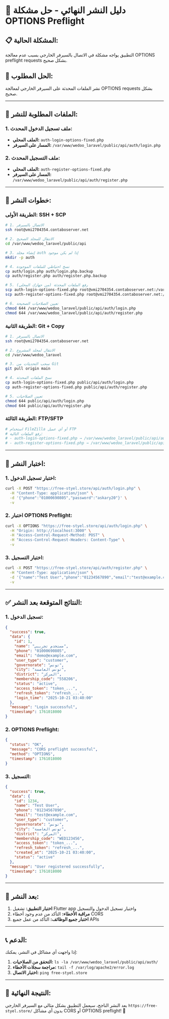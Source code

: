 # 🚀 دليل النشر النهائي - حل مشكلة OPTIONS Preflight

## 📋 **المشكلة الحالية:**
التطبيق يواجه مشكلة في الاتصال بالسيرفر الخارجي بسبب عدم معالجة OPTIONS preflight requests بشكل صحيح.

## 🎯 **الحل المطلوب:**
نشر الملفات المحدثة على السيرفر الخارجي لمعالجة OPTIONS requests بشكل صحيح.

---

## 📁 **الملفات المطلوبة للنشر:**

### 1. **ملف تسجيل الدخول المحدث:**
- **الملف المحلي:** `auth-login-options-fixed.php`
- **المسار على السيرفر:** `/var/www/wedoo_laravel/public/api/auth/login.php`

### 2. **ملف التسجيل المحدث:**
- **الملف المحلي:** `auth-register-options-fixed.php`
- **المسار على السيرفر:** `/var/www/wedoo_laravel/public/api/auth/register.php`

---

## 🔧 **خطوات النشر:**

### **الطريقة الأولى: SSH + SCP**

```bash
# 1. الاتصال بالسيرفر
ssh root@vmi2704354.contaboserver.net

# 2. الانتقال للمجلد الصحيح
cd /var/www/wedoo_laravel/public/api

# 3. إنشاء مجلد auth إذا لم يكن موجود
mkdir -p auth

# 4. نسخ احتياطي للملفات الموجودة
cp auth/login.php auth/login.php.backup
cp auth/register.php auth/register.php.backup

# 5. رفع الملفات المحدثة (من جهازك المحلي)
scp auth-login-options-fixed.php root@vmi2704354.contaboserver.net:/var/www/wedoo_laravel/public/api/auth/login.php
scp auth-register-options-fixed.php root@vmi2704354.contaboserver.net:/var/www/wedoo_laravel/public/api/auth/register.php

# 6. تعيين الصلاحيات الصحيحة
chmod 644 /var/www/wedoo_laravel/public/api/auth/login.php
chmod 644 /var/www/wedoo_laravel/public/api/auth/register.php
```

### **الطريقة الثانية: Git + Copy**

```bash
# 1. الاتصال بالسيرفر
ssh root@vmi2704354.contaboserver.net

# 2. الانتقال لمجلد المشروع
cd /var/www/wedoo_laravel

# 3. سحب التحديثات من Git
git pull origin main

# 4. نسخ الملفات المحدثة
cp auth-login-options-fixed.php public/api/auth/login.php
cp auth-register-options-fixed.php public/api/auth/register.php

# 5. تعيين الصلاحيات
chmod 644 public/api/auth/login.php
chmod 644 public/api/auth/register.php
```

### **الطريقة الثالثة: FTP/SFTP**

```bash
# استخدام FileZilla أو أي عميل FTP
# رفع الملفات التالية:
# - auth-login-options-fixed.php → /var/www/wedoo_laravel/public/api/auth/login.php
# - auth-register-options-fixed.php → /var/www/wedoo_laravel/public/api/auth/register.php
```

---

## 🧪 **اختبار النشر:**

### **1. اختبار تسجيل الدخول:**
```bash
curl -X POST "https://free-styel.store/api/auth/login.php" \
  -H "Content-Type: application/json" \
  -d '{"phone":"01000690805","password":"askary20"}' \
  -v
```

### **2. اختبار OPTIONS Preflight:**
```bash
curl -X OPTIONS "https://free-styel.store/api/auth/login.php" \
  -H "Origin: http://localhost:3000" \
  -H "Access-Control-Request-Method: POST" \
  -H "Access-Control-Request-Headers: Content-Type" \
  -v
```

### **3. اختبار التسجيل:**
```bash
curl -X POST "https://free-styel.store/api/auth/register.php" \
  -H "Content-Type: application/json" \
  -d '{"name":"Test User","phone":"01234567890","email":"test@example.com","password":"password123","user_type":"customer","governorate":"تونس","city":"تونس العاصمة","district":"المركز"}' \
  -v
```

---

## ✅ **النتائج المتوقعة بعد النشر:**

### **1. تسجيل الدخول:**
```json
{
  "success": true,
  "data": {
    "id": 1,
    "name": "مستخدم تجريبي",
    "phone": "01000690805",
    "email": "demo@example.com",
    "user_type": "customer",
    "governorate": "تونس",
    "city": "تونس العاصمة",
    "district": "المركز",
    "membership_code": "558206",
    "status": "active",
    "access_token": "token_...",
    "refresh_token": "refresh_...",
    "login_time": "2025-10-21 03:40:00"
  },
  "message": "Login successful",
  "timestamp": 1761018000
}
```

### **2. OPTIONS Preflight:**
```json
{
  "status": "OK",
  "message": "CORS preflight successful",
  "method": "OPTIONS",
  "timestamp": 1761018000
}
```

### **3. التسجيل:**
```json
{
  "success": true,
  "data": {
    "id": 1234,
    "name": "Test User",
    "phone": "01234567890",
    "email": "test@example.com",
    "user_type": "customer",
    "governorate": "تونس",
    "city": "تونس العاصمة",
    "district": "المركز",
    "membership_code": "WED123456",
    "access_token": "token_...",
    "refresh_token": "refresh_...",
    "created_at": "2025-10-21 03:40:00",
    "status": "active"
  },
  "message": "User registered successfully",
  "timestamp": 1761018000
}
```

---

## 🎯 **بعد النشر:**

1. **اختبار التطبيق:** تشغيل Flutter app واختبار تسجيل الدخول والتسجيل
2. **مراقبة الأخطاء:** التأكد من عدم وجود أخطاء CORS
3. **اختبار جميع الوظائف:** التأكد من عمل جميع APIs

---

## 📞 **الدعم:**

إذا واجهت أي مشاكل في النشر، يمكنك:

1. **التحقق من الصلاحيات:** `ls -la /var/www/wedoo_laravel/public/api/auth/`
2. **مراجعة سجلات الأخطاء:** `tail -f /var/log/apache2/error.log`
3. **اختبار الاتصال:** `ping free-styel.store`

---

## 🎉 **النتيجة النهائية:**

بعد النشر الناجح، سيعمل التطبيق بشكل مثالي مع السيرفر الخارجي `https://free-styel.store/` بدون أي مشاكل CORS أو OPTIONS preflight! 🚀
